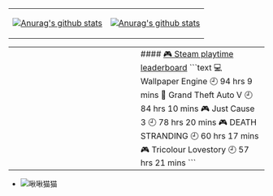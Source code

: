 <table>
<tr>
<td valign="top" width="50%">

[![Anurag's github stats](https://github-readme-stats.vercel.app/api?username=JIANG-KING)](https://github.com/anuraghazra/github-readme-stats)

</td>
<td valign="top" width="50%">

[![Anurag's github stats](https://github-readme-stats.vercel.app/api?username=JIANG-KING)](https://github.com/anuraghazra/github-readme-stats)

</td>
</tr>
</table>

<table>
<tr>
<td valign="top" width="50%">
<!-- waka-box start -->
<!-- waka-box end -->
</td>
<td valign="top" width="50%">
<!-- steam-box start -->
#### <a href="https://gist.github.com/4a041466fc3595596c0e3d14015efd74" target="_blank">🎮 Steam playtime leaderboard</a>
```text
💻 Wallpaper Engine                 🕘 94 hrs 9 mins
🚓 Grand Theft Auto V               🕘 84 hrs 10 mins
🎮 Just Cause 3                     🕘 78 hrs 20 mins
🎮 DEATH STRANDING                  🕘 60 hrs 17 mins
🎮 Tricolour Lovestory              🕘 57 hrs 21 mins
```
<!-- Powered by https://github.com/YouEclipse/steam-box . -->
<!-- steam-box end -->
</td>
</tr>
</table>


- ![啾啾猫猫](https://ftp.bmp.ovh/imgs/2021/03/a52d53632fd4dbf8.jpg)

